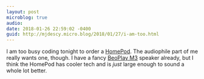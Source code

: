 ```yaml
---
layout: post
microblog: true
audio: 
date: 2018-01-26 22:59:02 -0400
guid: http://mjdescy.micro.blog/2018/01/27/i-am-too.html
---
```

I am too busy coding tonight to order a [HomePod](https://www.apple.com/homepod/). The audiophile part of me really wants one, though. I have a fancy [BeoPlay M3](https://www.beoplay.com/landingpages/beoplaym3#introducing) speaker already, but I think the HomePod has cooler tech and is _just_ large enough to sound a whole lot better.

